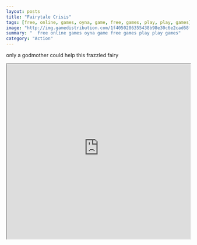 ```yaml
---
layout: posts
title: "Fairytale Crisis"
tags: [free, online, games, oyna, game, free, games, play, play, games]
image: "http://img.gamedistribution.com/1f4050286355438b98e30c6e2cad68f8.jpg"
summary: "  free online games oyna game free games play play games"
category: "Action"
---
```


only a godmother could help this frazzled fairy

<iframe width="100%" height="480px;" src="http://flash.gamedistribution.com?game=1f4050286355438b98e30c6e2cad68f8"></iframe>